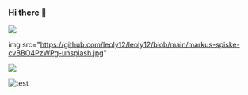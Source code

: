 ### Hi there 👋

<img src="https://raw.githubusercontent.com/leoly12/leoly12/markus-spiske-cvBBO4PzWPg-unsplash.jpg">

img src="https://github.com/leoly12/leoly12/blob/main/markus-spiske-cvBBO4PzWPg-unsplash.jpg"


<img src="https://raw.githubusercontent.com/rzashakeri/beautifygithubprofile/master/cover-repo.jpg">

![test](https://unsplash.com/photos/captcha-cvBBO4PzWPg)

<!--
**leoly12/leoly12** is a ✨ _special_ ✨ repository because its `README.md` (this file) appears on your GitHub profile.

markus-spiske-cvBBO4PzWPg-unsplash.jpg

<img src="https://raw.githubusercontent.com/rzashakeri/beautifygithubprofile/master/cover-repo.jpg">

<img src="https://github.com/leoly12/leoly12/markus-spiske-cvBBO4PzWPg-unsplash.jpg">



Here are some ideas to get you started:

- 🔭 I’m currently working on ...
- 🌱 I’m currently learning ...
- 👯 I’m looking to collaborate on ...
- 🤔 I’m looking for help with ...
- 💬 Ask me about ...
- 📫 How to reach me: ...
- 😄 Pronouns: ...
- ⚡ Fun fact: ...
-->

